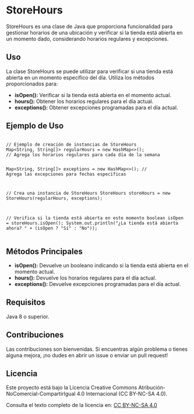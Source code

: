 <h1>StoreHours</h1>
<p>StoreHours es una clase de Java que proporciona funcionalidad para gestionar horarios de una ubicación y verificar si la tienda está abierta en un momento dado, considerando horarios regulares y excepciones.</p>

<h2>Uso</h2>
<p>La clase StoreHours se puede utilizar para verificar si una tienda está abierta en un momento específico del día. Utiliza los métodos proporcionados para:</p>

<ul>
  <li><strong>isOpen():</strong> Verificar si la tienda está abierta en el momento actual.</li>
  <li><strong>hours():</strong> Obtener los horarios regulares para el día actual.</li>
  <li><strong>exceptions():</strong> Obtener excepciones programadas para el día actual.</li>
</ul>

<h2>Ejemplo de Uso</h2>
<pre><code>
// Ejemplo de creación de instancias de StoreHours
Map&lt;String, String[]&gt; regularHours = new HashMap&lt;&gt;();
// Agrega los horarios regulares para cada día de la semana

Map&lt;String, String[]&gt; exceptions = new HashMap&lt;&gt;();
// Agrega las excepciones para fechas específicas

// Crea una instancia de StoreHours
StoreHours storeHours = new StoreHours(regularHours, exceptions);

// Verifica si la tienda está abierta en este momento
boolean isOpen = storeHours.isOpen();
System.out.println("¿La tienda está abierta ahora? " + (isOpen ? "Sí" : "No"));
</code></pre>

<h2>Métodos Principales</h2>
<ul>
  <li><strong>isOpen():</strong> Devuelve un booleano indicando si la tienda está abierta en el momento actual.</li>
  <li><strong>hours():</strong> Devuelve los horarios regulares para el día actual.</li>
  <li><strong>exceptions():</strong> Devuelve excepciones programadas para el día actual.</li>
</ul>

<h2>Requisitos</h2>
<p>Java 8 o superior.</p>

<h2>Contribuciones</h2>
<p>Las contribuciones son bienvenidas. Si encuentras algún problema o tienes alguna mejora, ¡no dudes en abrir un issue o enviar un pull request!</p>

<h2>Licencia</h2>
<p>Este proyecto está bajo la Licencia Creative Commons Atribución-NoComercial-CompartirIgual 4.0 Internacional (CC BY-NC-SA 4.0).</p>

<p>Consulta el texto completo de la licencia en: <a href="https://creativecommons.org/licenses/by-nc-sa/4.0/legalcode">CC BY-NC-SA 4.0</a></p>
